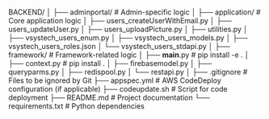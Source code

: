 #
BACKEND/
│
├── adminportal/                # Admin-specific logic
│
├── application/                # Core application logic
│   ├── users_createUserWithEmail.py
│   ├── users_updateUser.py
│   ├── users_uploadPicture.py
│   ├── utilities.py
│   ├── vsystech_users_enum.py
│   ├── vsystech_users_models.py
│   ├── vsystech_users_roles.json
│   └── vsystech_users_stdapi.py
│
├── framework/                  # Framework-related logic 
│   ├── __main__.py             # pip install -e .
│   ├── context.py              # pip install .
│   ├── firebasemodel.py
│   ├── queryparms.py
│   ├── redispool.py
│   └── restapi.py
│
├── .gitignore                  # Files to be ignored by Git
├── appspec.yml                 # AWS CodeDeploy configuration (if applicable)
├── codeupdate.sh               # Script for code deployment
├── README.md                   # Project documentation
└── requirements.txt            # Python dependencies
